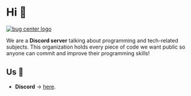 <!-- NO TITLE PLS -->
<!--

**Here are some ideas to get you started:**

🙋‍♀️ A short introduction - what is your organization all about?
🌈 Contribution guidelines - how can the community get involved?
👩‍💻 Useful resources - where can the community find your docs? Is there anything else the community should know?
🍿 Fun facts - what does your team eat for breakfast?
🧙 Remember, you can do mighty things with the power of [Markdown](https://guides.github.com/features/mastering-markdown/)
-->

# Hi 👋

<a href="https://discord.com/invite/dHdxTfPQS2">![bug center logo](https://cdn.discordapp.com/icons/595218682670481418/a_193916c5ca0c79ddb474dc490097fe5b.gif)</a>

We are a **Discord server** talking about programming and tech-related subjects. This organization holds every piece of code we want public 
so anyone can commit and improve their programming skills!

## Us 🤙

- **Discord** -> [here](https://discord.com/invite/dHdxTfPQS2).
